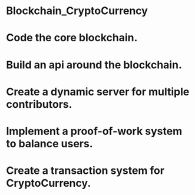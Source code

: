 # Blockchain_CryptoCurrency

# Code the core blockchain.
# Build an api around the blockchain. 
# Create a dynamic server for multiple contributors. 
# Implement a proof-of-work system to balance users. 
# Create a transaction system for CryptoCurrency. 
